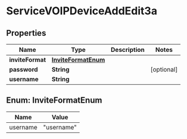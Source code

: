 

# ServiceVOIPDeviceAddEdit3a


## Properties

| Name | Type | Description | Notes |
|------------ | ------------- | ------------- | -------------|
|**inviteFormat** | [**InviteFormatEnum**](#InviteFormatEnum) |  |  |
|**password** | **String** |  |  [optional] |
|**username** | **String** |  |  |



## Enum: InviteFormatEnum

| Name | Value |
|---- | -----|
| username | &quot;username&quot; |



